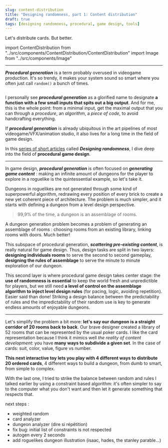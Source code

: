 ```yaml
---
slug: content-distribution
title: "Designing randomness, part 1: Content distribution"
draft: true
tags: [designing randomness, procedural, game design, tools]
---
```


Let's distribute cards. But better.

<!--truncate-->

import ContentDistribution from "../src/components/ContentDistribution/ContentDistribution"
import Image from "../src/components/Image"

---

_**Procedural generation**_ is a term probably overused in videogame production. It's so trendy, it makes your system sound so smart where you often just call `random()` a bunch of times.

<Image srcImage="img/illustrations/wiki-procedural.png" altText="wiki-procedural" legend="Randomly generated redirects here. Oof." />

I personally see _**procedural generation**_ as a glorified name to designate **a function with a few small inputs that spits out a big output**. And for me, this is the whole point: from a minimal input, get the maximal output that you can through a _procedure_, an _algorithm_, a _piece of code_, to avoid handcrafting everything.

If _**procedural generation**_ is already ubiquitous in the art pipelines of most videogame/VFX/animation studio, it also lives for a long time in the field of game design.

In this [series of short articles](/blog/tags/designing-randomness) called _**Designing randomness**_, I dive deep into the field of **procedural game design**.

---

In game design, _**procedural generation**_ is often focused on _**generating game content**_ : making an infinite amount of dungeons for the player to explore in a roguelike is the quintessential example, so let's take it.

Dungeons in roguelikes are not generated through some kind of superpowerful algorithm, redrawing every position of every brick to create a new yet coherent piece of architecture. The problem is much simpler, and it starts with defining a dungeon from a level design perspective.

> 99,9% of the time, a dungeon is an assemblage of rooms.

A dungeon generation problem becomes a problem of generating an assemblage of rooms : choosing rooms from an existing library, linking rooms with doors. Much better!

This subspace of procedural generation, _**scattering pre-existing content**_, is really natural for game design. Thus, design tasks are split in two layers: **designing individuals rooms** to serve the second to second gameplay, **designing the rules of assemblage** to serve the minute to minute exploration of our dungeon.

This second layer is where procedural game design takes center stage: the **use of randomness is essential** to keep the world fresh and unpredictible for players, but we still need **a level of control on the assemblage algorithm to inject level design rules** (for pacing, logic, avoiding repetition). Easier said than done! Striking a design balance between the predictability of rules and the impredictability of their random use is key to generate endless amounts of enjoyable dungeons.

---

Let's simplify the problem a bit more: **let's say our dungeon is a straight corridor of 20 rooms back to back**. Our brave designer created a library of 52 rooms that can be represented by the usual poker cards. I like the card representation because I think it mimics well _the reality of content development_: you have **many ways to subdivide a given set**. In the case of cards: suit, color, value, figure vs number.

**This next interactive toy lets you play with 4 different ways to distribute 20 ordered cards**, 4 different ways to build a dungeon, from dumb to smart, from simple to complex.

With the last one, I tried to strike the balance between random and rules I talked earlier by using a constraint based algorithm: it's often simpler to say to the computer what you don't want and then let it generate something that respects that.

next steps :

- weighted random
- card analyzer
- dungeon analyzer (dire si répétition)
- fix bug: initial list of constraints is not respected
- autogen every 2 seconds
- add roguelikes dungeon illustration (isaac, hades, the stanley parable...)

<ContentDistribution />

<br/>
